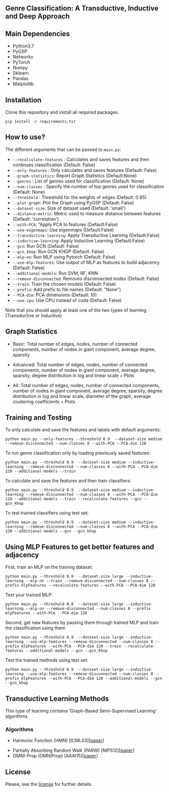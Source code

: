 ## Genre Classification: A Transductive, Inductive and Deep Approach

## Main Dependencies
- Python3.7
- PyGSP
- Networkx
- PyTorch
- Numpy
- Sklearn
- Pandas
- Matplotlib

## Installation
Clone this repository and install all required packages.
```
pip install -r requirements.txt
```
## How to use?
The different arguments that can be passed to `main.py`:
- `--recalculate-features` : Calculates and saves features and then continues classification (Default: False)
- `--only-features` : Only calculates and saves features (Default: False)
- `--graph-statistics`: Report Graph Statistics (Default:None)
- `--genres` : List of genres used for classification (Default: None)
- `--num-classes` : Specify the number of top genres used for classification (Default: None)
- `--threshold` : Threshold for the weights of edges (Default: 0.95)
- `--plot-graph`: Plot the Graph using PyGSP (Default: False)
- `--dataset-size`: Size of dataset used (Default: 'small')
- `--distance-metric`: Metric used to measure distance between features (Default: 'correlation')
- `--with-PCA`: "Apply PCA to features (Default:False)
- `--use-eigenmaps`: Use eigenmaps (Default:False)
- `--transductive-learning`: Apply Transductive Learning (Default:False)
- `--inductive-learning`: Apply Inductive Learning (Default:False)
- `--gcn`: Run GCN (Default: False)
- `--gcn_khop`: Run GCN KHOP (Default: False)
- `--mlp-nn`: Run MLP using Pytorch (Default: False)
- `--use-mlp-features`: Use output of MLP as features to build adjacency (Default: False)
- `--additional-models`: Run SVM, RF, KNN
- `--remove-disconnected`: Removes disconnected nodes (Default: False)
- `--train`: Train the chosen models (Default: False)
- `--prefix`: Add prefix to file names (Default: "None")
- `--PCA-dim`: PCA dimensions (Default: 10)
- `--use-cpu`: Use CPU instead of cuda (Default: False)

Note that you should apply at least one of the two types of learning (Transductive or Inductive)

## Graph Statistics
* Basic: Total number of edges, nodes, number of connected components, number of nodes in giant component, average degree, sparsity

* Advanced: Total number of edges, nodes, number of connected components, number of nodes in giant component, average degree, sparsity, degree distribution in log and linear scale + Plots

* All: Total number of edges, nodes, number of connected components, number of nodes in giant component, average degree, sparsity, degree distribution in log and linear scale, diameter of the graph, average clustering coefficients + Plots

## Training and Testing
To only calculate and save the features and labels with default arguments:
```
python main.py --only-features --threshold 0.9  --dataset-size medium --remove-disconnected --num-classes 8 --with-PCA --PCA-dim 120
```

To run genre classification only by loading previously saved features:
```
python main.py --threshold 0.9  --dataset-size medium --inductive-learning --remove-disconnected --num-classes 8 --with-PCA --PCA-dim 120 --additional-models --train
```

To calculate and save the features and then train classifiers:
```
python main.py --threshold 0.9  --dataset-size medium --inductive-learning --remove-disconnected --num-classes 8 --with-PCA --PCA-dim 120 --additional-models --train --recalculate-features --gcn --gcn_khop
```

To test trained classifiers using test set:
```
python main.py --threshold 0.9  --dataset-size medium --inductive-learning --remove-disconnected --num-classes 8 --with-PCA --PCA-dim 120 --additional-models --gcn --gcn_khop
```

## Using MLP Features to get better features and adjacency

First, train an MLP on the training dataset:
```
python main.py --threshold 0.9  --dataset-size large --inductive-learning --mlp-nn --train --remove-disconnected --num-classes 8 --prefix mlpFeatures --recalculate-features --with-PCA --PCA-dim 120
```

Test your trained MLP:
```
python main.py --threshold 0.9  --dataset-size large --inductive-learning --mlp-nn --remove-disconnected --num-classes 8 --prefix mlpFeatures --with-PCA --PCA-dim 120
```

Second, get new features by passing them through trained MLP and train the classification using them
```
python main.py --threshold 0.9  --dataset-size large --inductive-learning --use-mlp-features --remove-disconnected --num-classes 8 --prefix mlpFeatures --with-PCA --PCA-dim 120 --train --recalculate-features --additional-models --gcn --gcn_khop
```

Test the trained methods using test set:
```
python main.py --threshold 0.9  --dataset-size large --inductive-learning --use-mlp-features --remove-disconnected --num-classes 8 --prefix mlpFeatures --with-PCA --PCA-dim 120 --additional-models --gcn --gcn_khop
```

## Transductive Learning Methods
This type of learning contains 'Graph-Based Semi-Supervised Learning' algorithms

### Algorithms

* Harmonic Function (HMN) [ICML03][[paper](http://mlg.eng.cam.ac.uk/zoubin/papers/zgl.pdf)]
<!--* Local and Global Consistency (LGC) [NIPS04][[paper](https://papers.nips.cc/paper/2506-learning-with-local-and-global-consistency.pdf)]
* Modified Adsorption (MAD) [PKDD09][[paper](http://talukdar.net/papers/adsorption_ecml09.pdf)]-->
* Partially Absorbing Random Walk (PARW) [NIPS12][[paper](https://papers.nips.cc/paper/4833-learning-with-partially-absorbing-random-walks.pdf)]
* OMNI-Prop (OMNIProp) [AAAI15][[paper](https://pdfs.semanticscholar.org/f217/1ea6e028fb5c2eb1d0256639b4e732764ab4.pdf)]
<!--* Confidence-Aware Modulated Label Propagation (CAMLP) [SDM16][[paper](https://epubs.siam.org/doi/pdf/10.1137/1.9781611974348.58)]-->

## License
Please, see the [license](LICENSE) for further details.
